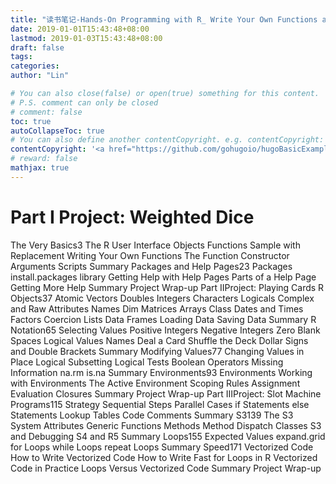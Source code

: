 ```yaml
---
title: "读书笔记-Hands-On Programming with R_ Write Your Own Functions and Simulations"
date: 2019-01-01T15:43:48+08:00
lastmod: 2019-01-03T15:43:48+08:00
draft: false
tags: 
categories: 
author: "Lin"

# You can also close(false) or open(true) something for this content.
# P.S. comment can only be closed
# comment: false
toc: true
autoCollapseToc: true
# You can also define another contentCopyright. e.g. contentCopyright: "This is another copyright."
contentCopyright: '<a href="https://github.com/gohugoio/hugoBasicExample" rel="noopener" target="_blank">See origin</a>'
# reward: false
mathjax: true
---
```


# Part I Project: Weighted Dice

The Very Basics3
The R User Interface
Objects
Functions
Sample with Replacement
Writing Your Own Functions
The Function Constructor
Arguments
Scripts
Summary
Packages and Help Pages23
Packages
install.packages
library
Getting Help with Help Pages
Parts of a Help Page
Getting More Help
Summary
Project Wrap-up
Part IIProject: Playing Cards
R Objects37
Atomic Vectors
Doubles
Integers
Characters
Logicals
Complex and Raw
Attributes
Names
Dim
Matrices
Arrays
Class
Dates and Times
Factors
Coercion
Lists
Data Frames
Loading Data
Saving Data
Summary
R Notation65
Selecting Values
Positive Integers
Negative Integers
Zero
Blank Spaces
Logical Values
Names
Deal a Card
Shuffle the Deck
Dollar Signs and Double Brackets
Summary
Modifying Values77
Changing Values in Place
Logical Subsetting
Logical Tests
Boolean Operators
Missing Information
na.rm
is.na
Summary
Environments93
Environments
Working with Environments
The Active Environment
Scoping Rules
Assignment
Evaluation
Closures
Summary
Project Wrap-up
Part IIIProject: Slot Machine
Programs115
Strategy
Sequential Steps
Parallel Cases
if Statements
else Statements
Lookup Tables
Code Comments
Summary
S3139
The S3 System
Attributes
Generic Functions
Methods
Method Dispatch
Classes
S3 and Debugging
S4 and R5
Summary
Loops155
Expected Values
expand.grid
for Loops
while Loops
repeat Loops
Summary
Speed171
Vectorized Code
How to Write Vectorized Code
How to Write Fast for Loops in R
Vectorized Code in Practice
Loops Versus Vectorized Code
Summary
Project Wrap-up